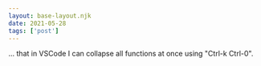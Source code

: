 ```yaml
---
layout: base-layout.njk
date: 2021-05-28
tags: ['post']
---
```


... that in VSCode I can collapse all functions at once using "Ctrl-k Ctrl-0".
